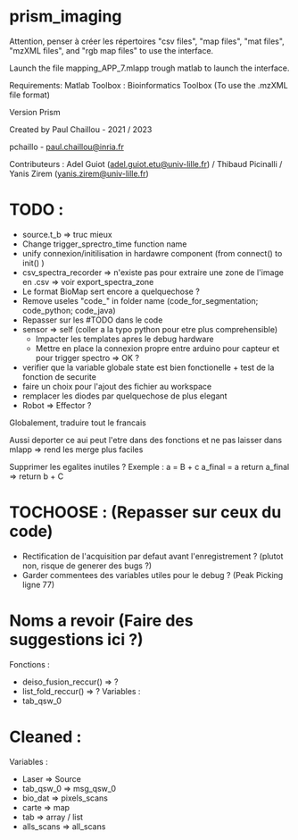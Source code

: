 ﻿# prism_imaging


Attention, penser à créer les répertoires "csv files", "map files", "mat files", "mzXML files", and "rgb map files" to use the interface.

Launch the file mapping_APP_7.mlapp trough matlab to launch the interface.

Requirements: 
Matlab Toolbox : Bioinformatics Toolbox (To use the .mzXML file format)

Version Prism 

Created by Paul Chaillou - 2021 / 2023

pchaillo - paul.chaillou@inria.fr

Contributeurs : Adel Guiot (adel.guiot.etu@univ-lille.fr) / Thibaud Picinalli / Yanis Zirem (yanis.zirem@univ-lille.fr)


# TODO :
- source.t_b => truc mieux
- Change trigger_sprectro_time function name
- unify connexion/initilisation in hardawre component (from connect() to init() )
- csv_spectra_recorder => n'existe pas pour extraire une zone de l'image en .csv => voir export_spectra_zone
- Le format BioMap sert encore a quelquechose ?
- Remove useles "code_" in folder name (code_for_segmentation; code_python; code_java)
- Repasser sur les #TODO dans le code
- sensor => self (coller a la typo python pour etre plus comprehensible)
	- Impacter les templates apres le debug hardware
	- Mettre en place la connexion propre entre arduino pour capteur et pour trigger spectro => OK ?
- verifier que la variable globale state est bien fonctionelle + test de la fonction de securite
- faire un choix pour l'ajout des fichier au workspace
- remplacer les diodes par quelquechose de plus elegant
- Robot => Effector ?

Globalement, traduire tout le francais

Aussi deporter ce aui peut l'etre dans des fonctions et ne pas laisser dans mlapp => rend les merge plus faciles

Supprimer les egalites inutiles ? 
Exemple :
a = B + c
a_final = a
return a_final
=>
return b + C

# TOCHOOSE : (Repasser sur ceux du code) 
- Rectification de l'acquisition par defaut avant l'enregistrement ? (plutot non, risque de generer des bugs ?)
- Garder commentees des variables utiles pour le debug ? (Peak Picking ligne 77)


# Noms a revoir (Faire des suggestions ici ?)
Fonctions :
- deiso_fusion_reccur() => ?
- list_fold_reccur() => ?
Variables :
- tab_qsw_0 

# Cleaned :
Variables :
- Laser => Source
- tab_qsw_0 => msg_qsw_0
- bio_dat => pixels_scans
- carte => map
- tab => array / list
- alls_scans => all_scans
